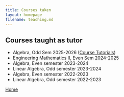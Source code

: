 ```yaml
---
title: Courses taken
layout: homepage
filename: teaching.md
--- 
```

## Courses taught as tutor
- Algebra, Odd Sem 2025-2026 ([Course Tutorials](https://github.com/4nimesh/MA111-Algebra-July-2025))
- Engineering Mathematics II, Even Sem 2024-2025
- Algebra, Even semester 2023-2024
- Linear Algebra, Odd semester 2023-2024
- Algebra, Even semester 2022-2023
- Linear Algebra, Odd semester 2022-2023



















[Home](index.md)
